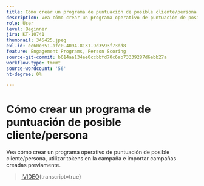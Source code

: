 ```yaml
---
title: Cómo crear un programa de puntuación de posible cliente/persona
description: Vea cómo crear un programa operativo de puntuación de posible cliente/persona, utilizar tokens en la campaña e importar campañas creadas previamente.
role: User
level: Beginner
jira: KT-10741
thumbnail: 345425.jpeg
exl-id: ee60e851-afc0-4094-8131-9d3593f73dd8
feature: Engagement Programs, Person Scoring
source-git-commit: b614aa134ee0ccbbfd70c6ab73339287d6ebb27a
workflow-type: tm+mt
source-wordcount: '56'
ht-degree: 0%

---
```


# Cómo crear un programa de puntuación de posible cliente/persona

Vea cómo crear un programa operativo de puntuación de posible cliente/persona, utilizar tokens en la campaña e importar campañas creadas previamente.

>[!VIDEO](https://video.tv.adobe.com/v/345425/?quality=12&learn=on){transcript=true}
